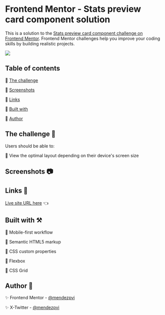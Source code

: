 # Frontend Mentor - Stats preview card component solution

This is a solution to the [Stats preview card component challenge on Frontend Mentor](https://www.frontendmentor.io/challenges/stats-preview-card-component-8JqbgoU62). Frontend Mentor challenges help you improve your coding skills by building realistic projects. 

![](./assets/screenshots/sample.gif)

## Table of contents

🔳 [The challenge](#the-challenge-muscle)

🔳 [Screenshots](#screenshots-camera)

🔳 [Links](#links-link)

🔳 [Built with](#built-with-hammer_and_pick)

🔳 [Author](#author-beginner)


## The challenge :muscle:

Users should be able to:

🎯 View the optimal layout depending on their device's screen size

## Screenshots :camera:

## Links :link:

[Live site URL here](https://mendezpvi.github.io/fem-stats-preview-card-component/) 👈

<!-- [Solution in Frontend Mentor here]() 👈 -->


## Built with :hammer_and_pick:

📌 Mobile-first workflow

📌 Semantic HTML5 markup

📌 CSS custom properties

📌 Flexbox

📌 CSS Grid


## Author :beginner:

✨ Frontend Mentor - [@mendezpvi](https://www.frontendmentor.io/profile/mendezpvi)

✨ X-Twitter - [@mendezpvi](https://x.com/mendezpvi)
